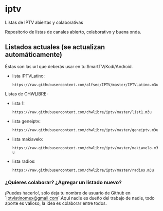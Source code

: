 # iptv
Listas de IPTV abiertas y colaborativas

Repositorio de listas de canales abierto, colaborativo y buena onda.


## Listados actuales (se actualizan automáticamente)
Éstas son las url que deberás usar en tu SmartTV/Kodi/Android.
* lista IPTVLatino:

    `https://raw.githubusercontent.com/alfsec/IPTV/master/IPTVLatino.m3u`

Listas de CHWLIBRE:    
* lista 1:

    `https://raw.githubusercontent.com/chwlibre/iptv/master/list1.m3u`

* lista geneiptv:

    `https://raw.githubusercontent.com/chwlibre/iptv/master/geneiptv.m3u`

* lista makiavelo:

    `https://raw.githubusercontent.com/chwlibre/iptv/master/makiavelo.m3u`

* lista radios:

    `https://raw.githubusercontent.com/chwlibre/iptv/master/radios.m3u`

### ¿Quieres colaborar? ¿Agregar un listado nuevo?
¡Puedes hacerlo!, sólo deja tu nombre de usuario de Github en ´iptvlatinomex@gmail.com´.Aquí nadie es dueño del trabajo de nadie, todo aporte es valioso, la idea es colaborar entre todos.
